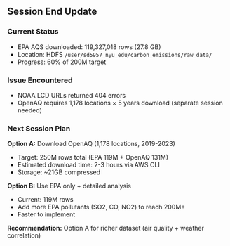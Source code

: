 
## Session End Update

### Current Status
- EPA AQS downloaded: 119,327,018 rows (27.8 GB)
- Location: HDFS `/user/sd5957_nyu_edu/carbon_emissions/raw_data/`
- Progress: 60% of 200M target

### Issue Encountered
- NOAA LCD URLs returned 404 errors
- OpenAQ requires 1,178 locations × 5 years download (separate session needed)

### Next Session Plan
**Option A:** Download OpenAQ (1,178 locations, 2019-2023)
- Target: 250M rows total (EPA 119M + OpenAQ 131M)
- Estimated download time: 2-3 hours via AWS CLI
- Storage: ~21GB compressed

**Option B:** Use EPA only + detailed analysis
- Current: 119M rows
- Add more EPA pollutants (SO2, CO, NO2) to reach 200M+
- Faster to implement

**Recommendation:** Option A for richer dataset (air quality + weather correlation)
